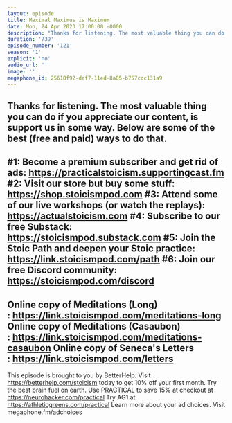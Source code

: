 ```yaml
---
layout: episode
title: Maximal Maximus is Maximum
date: Mon, 24 Apr 2023 17:00:00 -0000
description: "Thanks for listening. The most valuable thing you can do if you appreciate our content, is support us in some way. Below are some of the best (free and paid) ways to do that.\n--\n#1: Become a premium subscriber and get rid of ads: https://practicalstoicism.supportingcast.fm\n#2: Visit our store but buy some stuff: https://shop.stoicismpod.com\n#3: Attend some of our live workshops (or watch the replays): https://actualstoicism.com\n#4: Subscribe to our free Substack: https://stoicismpod.substack.com\n#5: Join the Stoic Path and deepen your Stoic practice: https://link.stoicismpod.com/path\n#6: Join our free Discord community: https://stoicismpod.com/discord\n--\nOnline copy of Meditations (Long) :\_https://link.stoicismpod.com/meditations-long\nOnline copy of Meditations (Casaubon) :\_https://link.stoicismpod.com/meditations-casaubon\nOnline copy of Seneca's Letters :\_https://link.stoicismpod.com/letters\n--\nThis episode is brought to you by BetterHelp. Visit https://betterhelp.com/stoicism today to get 10% off your first month.\nTry the best brain fuel on earth. Use PRACTICAL to save 15% at checkout at https://neurohacker.com/practical\nTry AG1 at https://athleticgreens.com/practical\nLearn more about your ad choices. Visit megaphone.fm/adchoices"
duration: '739'
episode_number: '121'
season: '1'
explicit: 'no'
audio_url: ''
image: ''
megaphone_id: 25618f92-def7-11ed-8a05-b757ccc131a9
---
```


Thanks for listening. The most valuable thing you can do if you appreciate our content, is support us in some way. Below are some of the best (free and paid) ways to do that.
--
#1: Become a premium subscriber and get rid of ads: https://practicalstoicism.supportingcast.fm
#2: Visit our store but buy some stuff: https://shop.stoicismpod.com
#3: Attend some of our live workshops (or watch the replays): https://actualstoicism.com
#4: Subscribe to our free Substack: https://stoicismpod.substack.com
#5: Join the Stoic Path and deepen your Stoic practice: https://link.stoicismpod.com/path
#6: Join our free Discord community: https://stoicismpod.com/discord
--
Online copy of Meditations (Long) : https://link.stoicismpod.com/meditations-long
Online copy of Meditations (Casaubon) : https://link.stoicismpod.com/meditations-casaubon
Online copy of Seneca's Letters : https://link.stoicismpod.com/letters
--
This episode is brought to you by BetterHelp. Visit https://betterhelp.com/stoicism today to get 10% off your first month.
Try the best brain fuel on earth. Use PRACTICAL to save 15% at checkout at https://neurohacker.com/practical
Try AG1 at https://athleticgreens.com/practical
Learn more about your ad choices. Visit megaphone.fm/adchoices